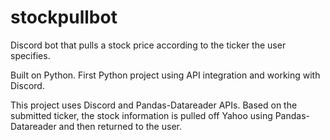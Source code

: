 # stockpullbot
Discord bot that pulls a stock price according to the ticker the user specifies.

Built on Python. First Python project using API integration and working with Discord.

This project uses Discord and Pandas-Datareader APIs. Based on the submitted ticker, the stock information is pulled off Yahoo using Pandas-Datareader and then returned to the user.
